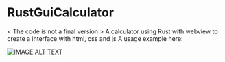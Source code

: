 # RustGuiCalculator
< The code is not a final version > 
A calculator using Rust with webview to create a interface with html, css and js
A usage example here: 

[![IMAGE ALT TEXT](http://img.youtube.com/vi/oCWCohf8qeQ/0.jpg)](http://www.youtube.com/watch?v=oCWCohf8qeQ "Rust GUI calculator")

